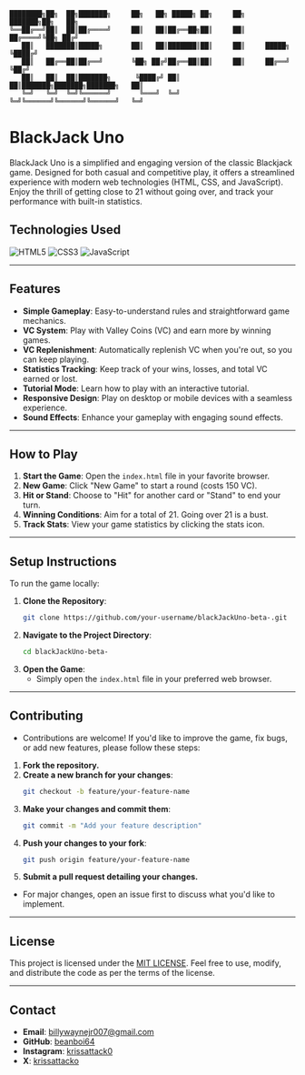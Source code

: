 ```
████████╗██╗  ██╗███████╗     ██╗   ██╗ █████╗ ██╗     ██╗     ███████╗██╗   ██╗
╚══██╔══╝██║  ██║██╔════╝     ██║   ██║██╔══██╗██║     ██║     ██╔════╝╚██╗ ██╔╝
   ██║   ███████║█████╗       ██║   ██║███████║██║     ██║     █████╗   ╚████╔╝ 
   ██║   ██╔══██║██╔══╝       ╚██╗ ██╔╝██╔══██║██║     ██║     ██╔══╝    ╚██╔╝  
   ██║   ██║  ██║███████╗      ╚████╔╝ ██║  ██║███████╗███████╗███████╗   ██║   
   ╚═╝   ╚═╝  ╚═╝╚══════╝       ╚═══╝  ╚═╝  ╚═╝╚══════╝╚══════╝╚══════╝   ╚═╝   
```

# BlackJack Uno

BlackJack Uno is a simplified and engaging version of the classic Blackjack game. Designed for both casual and competitive play, it offers a streamlined experience with modern web technologies (HTML, CSS, and JavaScript). Enjoy the thrill of getting close to 21 without going over, and track your performance with built-in statistics.

## Technologies Used
![HTML5](https://img.shields.io/badge/HTML5-5-orange)
![CSS3](https://img.shields.io/badge/CSS3-3-blue)
![JavaScript](https://img.shields.io/badge/JavaScript-ES6-yellow)

---

## Features

- **Simple Gameplay**: Easy-to-understand rules and straightforward game mechanics.
- **VC System**: Play with Valley Coins (VC) and earn more by winning games.
- **VC Replenishment**: Automatically replenish VC when you're out, so you can keep playing.
- **Statistics Tracking**: Keep track of your wins, losses, and total VC earned or lost.
- **Tutorial Mode**: Learn how to play with an interactive tutorial.
- **Responsive Design**: Play on desktop or mobile devices with a seamless experience.
- **Sound Effects**: Enhance your gameplay with engaging sound effects.

---

## How to Play

1. **Start the Game**: Open the `index.html` file in your favorite browser.
2. **New Game**: Click "New Game" to start a round (costs 150 VC).
3. **Hit or Stand**: Choose to "Hit" for another card or "Stand" to end your turn.
4. **Winning Conditions**: Aim for a total of 21. Going over 21 is a bust.
5. **Track Stats**: View your game statistics by clicking the stats icon.

---

## Setup Instructions

To run the game locally:

1. **Clone the Repository**:
   ```bash
   git clone https://github.com/your-username/blackJackUno-beta-.git
2. **Navigate to the Project Directory**:
   ```bash
   cd blackJackUno-beta-
3. **Open the Game**:
   - Simply open the `index.html` file in your preferred web browser.

---

## Contributing

- Contributions are welcome! If you'd like to improve the game, fix bugs, or add new features, please follow these steps:

1. **Fork the repository.**
2. **Create a new branch for your changes**:
   ```bash
   git checkout -b feature/your-feature-name
3. **Make your changes and commit them**:
   ```bash
   git commit -m "Add your feature description"
4. **Push your changes to your fork**:
   ```bash
   git push origin feature/your-feature-name
5. **Submit a pull request detailing your changes.**

- For major changes, open an issue first to discuss what you'd like to implement.

---

## License

This project is licensed under the [MIT LICENSE](LICENSE). Feel free to use, modify, and distribute the code as per the terms of the license.

---

## Contact

- **Email**: billywaynejr007@gmail.com
- **GitHub**: [beanboi64](https://github.com/beanboi64)
- **Instagram**: [krissattack0](https://www.instagram.com/krissattack0)
- **X**: [krissattacko](https://x.com/krissattack0)
